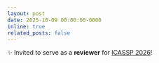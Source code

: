 ```yaml
---
layout: post
date: 2025-10-09 00:00:00-0000
inline: true
related_posts: false
---
```


✨ Invited to serve as a **reviewer** for [ICASSP 2026](https://2026.ieeeicassp.org/)!